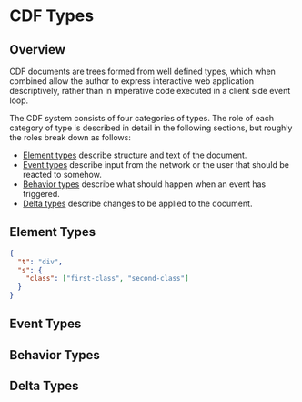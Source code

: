 # CDF Types

## Overview
CDF documents are trees formed from well defined types, which when combined
allow the author to express interactive web application descriptively,
rather than in imperative code executed in a client side event loop.

The CDF system consists of four categories of types. The role of each category
of type is described in detail in the following sections, but roughly the roles
break down as follows:

  * [Element types](#element-types) describe structure and text of the document.
  * [Event types](#event-types) describe input from the network or the user
    that should be reacted to somehow.
  * [Behavior types](#behavior-types) describe what should happen when an
    event has triggered.
  * [Delta types](#delta-types) describe changes to be applied to the document.

## 

## Element Types

```json
{
  "t": "div",
  "s": {
    "class": ["first-class", "second-class"]
  }
}
```

## Event Types

## Behavior Types

## Delta Types
